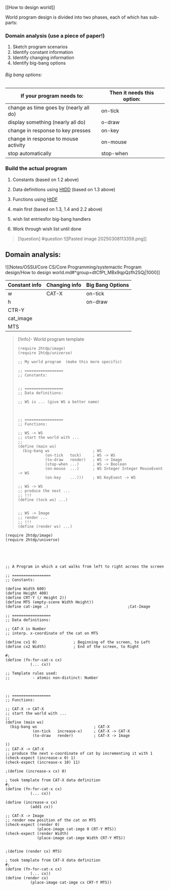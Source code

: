 [[How to design world]]




World program design is divided into two phases, each of which has sub-parts:

###  Domain analysis (use a piece of paper!)
1. Sketch program scenarios
2. Identify constant information
3. Identify changing information
4. Identify big-bang options
###### Big bang options:

| If your program needs to:              | Then it needs this option: |
| -------------------------------------- | -------------------------- |
| change as time goes by (nearly all do) | on-tick                    |
| display something (nearly all do)      | o-draw                     |
| change in response to key presses      | on-key                     |
| change in response to mouse activity   | on-mouse                   |
| stop automatically                     | stop-when                  |

### Build the actual program
1. Constants (based on 1.2 above)
2. Data definitions using [HtDD](https://courses.edx.org/courses/course-v1:UBCx+SPD1x+2T2015/77860a93562d40bda45e452ea064998b/?_gl=1*7trowx*_gcl_au*MzY3NTM0NDQ3LjE3NDA4ODU0Nzk.*_ga*MTEyMTM3MjMwNC4xNzQwODg1NDc5*_ga_D3KS4KMDT0*MTc0MTM0OTY4OS42LjEuMTc0MTM0OTc1Mi41Ny4wLjA.#HtDD) (based on 1.3 above)
3. Functions using [HtDF](https://courses.edx.org/courses/course-v1:UBCx+SPD1x+2T2015/77860a93562d40bda45e452ea064998b/?_gl=1*7trowx*_gcl_au*MzY3NTM0NDQ3LjE3NDA4ODU0Nzk.*_ga*MTEyMTM3MjMwNC4xNzQwODg1NDc5*_ga_D3KS4KMDT0*MTc0MTM0OTY4OS42LjEuMTc0MTM0OTc1Mi41Ny4wLjA.#HtDF)
4. main first (based on 1.3, 1.4 and 2.2 above)
5. wish list entriesfor big-bang handlers

6. Work through wish list until done


> [!question] 
> #question
> ![[Pasted image 20250308113359.png]] 
## Domain analysis: 

![[Notes/OSSU/Core CS/Core Programming/systemactic Program design/How to design world.md#^group=dtCfPt_MBx9qpQzfh2SQj|1000]]

| Constant info | Changing info | Big Bang Options |
| ------------- | ------------- | ---------------- |
| w             | CAT-X         | on-tick          |
| h             |               | on-draw          |
| CTR-Y         |               |                  |
| cat_image     |               |                  |
| MTS           |               |                  |


> [!info]- World program template
> ```
> (require 2htdp/image)
> (require 2htdp/universe)
> 
> ;; My world program  (make this more specific)
> 
> ;; =================
> ;; Constants:
> 
> 
> ;; =================
> ;; Data definitions:
> 
> ;; WS is ... (give WS a better name)
> 
> 
> 
> ;; =================
> ;; Functions:
> 
> ;; WS -> WS
> ;; start the world with ...
> ;; 
> (define (main ws)
>   (big-bang ws                   ; WS
>             (on-tick   tock)     ; WS -> WS
>             (to-draw   render)   ; WS -> Image
>             (stop-when ...)      ; WS -> Boolean
>             (on-mouse  ...)      ; WS Integer Integer MouseEvent -> WS
>             (on-key    ...)))    ; WS KeyEvent -> WS
> 
> ;; WS -> WS
> ;; produce the next ...
> ;; !!!
> (define (tock ws) ...)
> 
> 
> ;; WS -> Image
> ;; render ... 
> ;; !!!
> (define (render ws) ...)
> ```

```
(require 2htdp/image)
(require 2htdp/universe)





;; A Program in which a cat walks from left to right acroos the screen

;; =================
;; Constants:

(define Width 600)
(define Height 400)
(define CRT-Y (/ Height 2))
(define MTS (empty-scene Width Height))
(define cat-imge .)                                   ;Cat-Image

;; =================
;; Data definitions:

;; CAT-X is Number
;; interp. x-coordinate of the cat on MTS

(define cx1 0)                ; Beginning of the screen, to Left
(define cx2 Width)            ; End of the screen, to Right

#;
(define (fn-for-cat-x cx)
           (... cx))
           
;; Template rules used:
;;          - atomic non-distinct: Number



;; =================
;; Functions:

;; CAT-X -> CAT-X
;; start the world with ...
;; 
(define (main ws)
  (big-bang ws                         ; CAT-X
            (on-tick   increase-x)     ; CAT-X -> CAT-X
            (to-draw   render)         ; CAT-X -> Image
         
))
;; CAT-X -> CAT-X
;; produce the next x-coordinate of cat by incrementing it with 1
(check-expect (increase-x 0) 1)
(check-expect (increase-x 10) 11)

;(define (increase-x cx) 0)

; took template from CAT-X data definition
#;
(define (fn-for-cat-x cx)
           (... cx))

(define (increase-x cx)
           (add1 cx))

;; CAT-X -> Image
;; render new position of the cat on MTS 
(check-expect (render 0)
              (place-image cat-imge 0 CRT-Y MTS))
(check-expect (render Width)
              (place-image cat-imge Width CRT-Y MTS))


;(define (render cx) MTS)

; took template from CAT-X data definition
#;
(define (fn-for-cat-x cx)
           (... cx))
(define (render cx)
           (place-image cat-imge cx CRT-Y MTS))
```